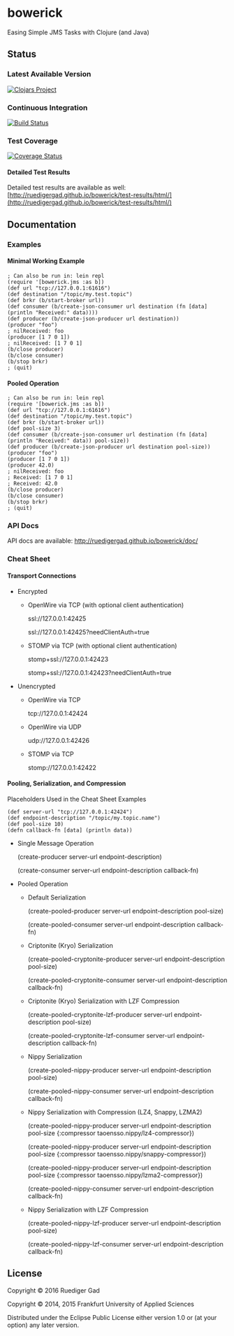 # bowerick

Easing Simple JMS Tasks with Clojure (and Java)

## Status

### Latest Available Version

[![Clojars Project](https://img.shields.io/clojars/v/bowerick.svg)](https://clojars.org/bowerick)

### Continuous Integration

[![Build Status](https://travis-ci.org/ruedigergad/bowerick.svg?branch=master)](https://travis-ci.org/ruedigergad/bowerick)

### Test Coverage

[![Coverage Status](https://coveralls.io/repos/github/ruedigergad/bowerick/badge.svg?branch=master)](https://coveralls.io/github/ruedigergad/bowerick?branch=master)

#### Detailed Test Results

Detailed test results are available as well:
[http://ruedigergad.github.io/bowerick/test-results/html/](http://ruedigergad.github.io/bowerick/test-results/html/)

## Documentation

### Examples

#### Minimal Working Example

    ; Can also be run in: lein repl
    (require '[bowerick.jms :as b])
    (def url "tcp://127.0.0.1:61616")
    (def destination "/topic/my.test.topic")
    (def brkr (b/start-broker url))
    (def consumer (b/create-json-consumer url destination (fn [data] (println "Received:" data))))
    (def producer (b/create-json-producer url destination))
    (producer "foo")
    ; nilReceived: foo
    (producer [1 7 0 1])
    ; nilReceived: [1 7 0 1]
    (b/close producer)
    (b/close consumer)
    (b/stop brkr)
    ; (quit)

#### Pooled Operation

    ; Can also be run in: lein repl
    (require '[bowerick.jms :as b])
    (def url "tcp://127.0.0.1:61616")
    (def destination "/topic/my.test.topic")
    (def brkr (b/start-broker url))
    (def pool-size 3)
    (def consumer (b/create-json-consumer url destination (fn [data] (println "Received:" data)) pool-size))
    (def producer (b/create-json-producer url destination pool-size))
    (producer "foo")
    (producer [1 7 0 1])
    (producer 42.0)
    ; nilReceived: foo
    ; Received: [1 7 0 1]
    ; Received: 42.0
    (b/close producer)
    (b/close consumer)
    (b/stop brkr)
    ; (quit)

### API Docs

API docs are available:
http://ruedigergad.github.io/bowerick/doc/

### Cheat Sheet

#### Transport Connections

* Encrypted
    * OpenWire via TCP (with optional client authentication)

      ssl://127.0.0.1:42425
      
      ssl://127.0.0.1:42425?needClientAuth=true
    * STOMP via TCP (with optional client authentication)
      
      stomp+ssl://127.0.0.1:42423
      
      stomp+ssl://127.0.0.1:42423?needClientAuth=true
* Unencrypted
    * OpenWire via TCP
      
      tcp://127.0.0.1:42424
    * OpenWire via UDP
      
      udp://127.0.0.1:42426
    * STOMP via TCP
      
      stomp://127.0.0.1:42422

#### Pooling, Serialization, and Compression

Placeholders Used in the Cheat Sheet Examples

    (def server-url "tcp://127.0.0.1:42424")
    (def endpoint-description "/topic/my.topic.name")
    (def pool-size 10)
    (defn callback-fn [data] (println data))

* Single Message Operation
  
  (create-producer server-url endpoint-description)
  
  (create-consumer server-url endpoint-description callback-fn)
* Pooled Operation
   * Default Serialization
     
     (create-pooled-producer server-url endpoint-description pool-size)
     
     (create-pooled-consumer server-url endpoint-description callback-fn)
   * Criptonite (Kryo) Serialization
     
     (create-pooled-cryptonite-producer server-url endpoint-description pool-size)
     
     (create-pooled-cryptonite-consumer server-url endpoint-description callback-fn)
   * Criptonite (Kryo) Serialization with LZF Compression
     
     (create-pooled-cryptonite-lzf-producer server-url endpoint-description pool-size)
     
     (create-pooled-cryptonite-lzf-consumer server-url endpoint-description callback-fn)
   * Nippy Serialization
     
     (create-pooled-nippy-producer server-url endpoint-description pool-size)
     
     (create-pooled-nippy-consumer server-url endpoint-description callback-fn)
   * Nippy Serialization with Compression (LZ4, Snappy, LZMA2)
     
     (create-pooled-nippy-producer server-url endpoint-description pool-size {:compressor taoensso.nippy/lz4-compressor})
     
     (create-pooled-nippy-producer server-url endpoint-description pool-size {:compressor taoensso.nippy/snappy-compressor})
     
     (create-pooled-nippy-producer server-url endpoint-description pool-size {:compressor taoensso.nippy/lzma2-compressor})
     
     (create-pooled-nippy-consumer server-url endpoint-description callback-fn)
   * Nippy Serialization with LZF Compression
     
     (create-pooled-nippy-lzf-producer server-url endpoint-description pool-size)
     
     (create-pooled-nippy-lzf-consumer server-url endpoint-description callback-fn)

## License

Copyright © 2016 Ruediger Gad

Copyright © 2014, 2015 Frankfurt University of Applied Sciences

Distributed under the Eclipse Public License either version 1.0 or (at
your option) any later version.

